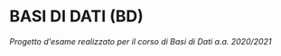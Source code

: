 # BASI DI DATI (BD)

###### Progetto d'esame realizzato per il corso di Basi di Dati a.a. 2020/2021 


